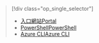 > [!div class="op_single_selector"]
> * [<span data-ttu-id="dddeb-101">入口網站</span><span class="sxs-lookup"><span data-stu-id="dddeb-101">Portal</span></span>](../articles/virtual-network/virtual-network-manage-nsg-arm-portal.md)
> * [<span data-ttu-id="dddeb-102">PowerShell</span><span class="sxs-lookup"><span data-stu-id="dddeb-102">PowerShell</span></span>](../articles/virtual-network/virtual-network-manage-nsg-arm-ps.md)
> * [<span data-ttu-id="dddeb-103">Azure CLI</span><span class="sxs-lookup"><span data-stu-id="dddeb-103">Azure CLI</span></span>](../articles/virtual-network/virtual-network-manage-nsg-arm-cli.md)